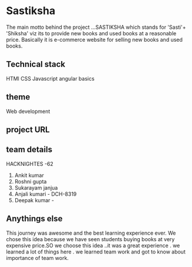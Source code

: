 # Sastiksha 

 The main motto behind the project ...SASTIKSHA which stands for 'Sasti'+ 'Shiksha' viz its to provide new books and used books at a reasonable price. Basically it is e-commerce website for selling new books and used books.
 ## Technical stack
  HTMl 
  CSS 
  Javascript
  angular basics 

  ## theme 

  Web development 

  ## project URL



  ## team details 
  HACKNIGHTES -62
  1. Ankit kumar 
  2. Roshni gupta 
  3. Sukarayam janjua
  4. Anjali kumari - DCH-8319
  5. Deepak kumar - 

  ## Anythings else 

  This journey was awesome and the best learning experience ever. We chose this idea because we have seen students buying books at very expensive price.SO we choose this idea ..it was a great experience . we learned a lot of things here . we learned team work and got to know about importance of team work.

